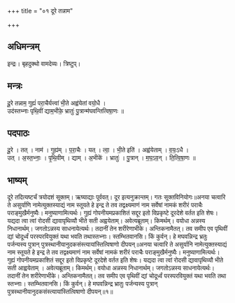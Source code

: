 +++
title = "०१ दूरे तन्नाम"

+++
## अधिमन्त्रम्
इन्द्रः। बृहदुक्थो वामदेव्यः। त्रिष्टुप्।

## मन्त्रः
दू॒रे तन्नाम॒ गुह्यं॑ परा॒चैर्यत्त्वा॑ भी॒ते अह्व॑येतां वयो॒धै ।  
उद॑स्तभ्नाः पृथि॒वीं द्याम॒भीके॒ भ्रातुः॑ पु॒त्रान्म॑घवन्तित्विषा॒णः ॥

## पदपाठः
दू॒रे । तत् । नाम॑ । गुह्य॑म् । प॒रा॒चैः । यत् । त्वा॒ । भी॒ते इति॑ । अह्व॑येताम् । व॒यः॒ऽधै ।  
उत् । अ॒स्त॒भ्नाः॒ । पृ॒थि॒वीम् । द्याम् । अ॒भीके॑ । भ्रातुः॑ । पु॒त्रान् । म॒घ॒ऽव॒न् । ति॒त्वि॒षा॒णः ॥

## भाष्यम्
दूरे तदित्यष्टर्चं त्रयोदशं सूक्तम्। ऋष्याद्याः पूर्ववत्। दूर इत्यनुक्रान्तम्। गतः सूक्तविनियोगः॥अनया चत्वारि ते असुर्याणि नामेत्युक्तस्याद्यं नाम स्तूयते हे इन्द्र ते तव तद्वक्ष्यमाणं नाम सर्वेषां नामकं शरीरं पराचैः पराङ्मुखैर्मनुष्यैः। मनुष्याणामित्यर्थः। गुह्यं गोपनीयमप्रकाशितं सद्दूर इतो विप्रकृष्टे दूरदेशे वर्तत इति शेषः। यद्यदा त्वा त्वां रोदसी द्यावापृथिव्यौ भीते सती अह्वयेताम्। अवेत्यब्रूताम्। किमर्थम्। वयोधा अन्नस्य निधानार्थम्। जगतोऽन्नस्य साधनायेत्यर्थः। तदानीं तेन शरीरेणाभीके। अन्तिकनामैतत्। तव समीप एव पृथिवीं द्यां चोदूर्ध्वं परस्परवियुक्तं यथा भवति तथास्तभ्नाः। स्तम्भितवानसि। किं कुर्वन्। हे मघवन्निन्द्र भ्रतुः पर्जन्यस्य पुत्रान् पुत्रस्थानीयानुदकसंस्त्यायांस्तित्विषाणो दीपयन्॥अनया चत्वारि ते असुर्यानि नामेत्युक्तस्याद्यं नाम स्तूयते हे इन्द्र ते तव तद्वक्ष्यमाणं नाम सर्वेषां नामकं शरीरं पराचैः पराङ्मुखैर्मनुष्यैः। मनुष्याणामित्यर्थः। गुह्यं गोपनीयमप्रकाशितं सद्दूर इतो विप्रकृष्टे दूरदेशे वर्तत इति शेषः। यद्यदा त्वा त्वां रोदसी द्यावापृथिव्यौ भीते सती आह्वयेताम् । अवेत्यब्रूताम्। किमर्थम्। वयोधा अन्नस्य निधानार्थम्। जगतोऽन्नस्य साधनायेत्यर्थः। तदानीं तेन शरीरेणाभीके। अन्तिकनामैतत्। तव समीप एव पृथिवीं द्यां चोदूर्ध्वं परस्परवियुक्तं यथा भवति तथा स्तभ्नाः। स्तम्भितवानसि। किं कुर्वन्। हे मघवन्निन्द्र भ्रातुः पर्जन्यस्य पुत्रान् पुत्रस्थानीयानुदकसंस्त्यायांस्तित्विषाणो दीपयन्॥१॥